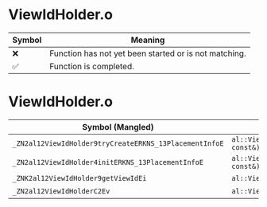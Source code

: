 # ViewIdHolder.o
| Symbol | Meaning 
| ------------- | ------------- 
| :x: | Function has not yet been started or is not matching. 
| :white_check_mark: | Function is completed. 


# ViewIdHolder.o
| Symbol (Mangled) | Symbol (Demangled) | Decompiled? |
| ------------- |  ------------- | ------------- |
| `_ZN2al12ViewIdHolder9tryCreateERKNS_13PlacementInfoE` | `al::ViewIdHolder::tryCreate(al::PlacementInfo const&)` | :white_check_mark: |
| `_ZN2al12ViewIdHolder4initERKNS_13PlacementInfoE` | `al::ViewIdHolder::init(al::PlacementInfo const&)` | :white_check_mark: |
| `_ZNK2al12ViewIdHolder9getViewIdEi` | `al::ViewIdHolder::getViewId(int)const` | :white_check_mark: |
| `_ZN2al12ViewIdHolderC2Ev` | `al::ViewIdHolder::ViewIdHolder(void)` | :white_check_mark: |
